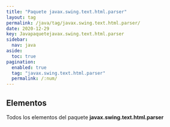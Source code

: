```yaml
---
title: "Paquete javax.swing.text.html.parser"
layout: tag
permalink: /java/tag/javax.swing.text.html.parser/
date: 2020-12-29
key: Javapaquetejavax.swing.text.html.parser
sidebar: 
  nav: java
aside: 
  toc: true
pagination: 
  enabled: true
  tag: "javax.swing.text.html.parser"
  permalink: /:num/
---
```


<h2>Elementos</h2>
Todos los elementos del paquete <strong>javax.swing.text.html.parser</strong>
